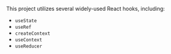 This project utilizes several widely-used React hooks, including:

- `useState`
- `useRef`
- `createContext`
- `useContext`
- `useReducer`
